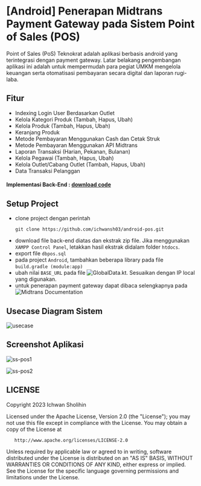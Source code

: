# [Android] Penerapan Midtrans Payment Gateway pada Sistem Point of Sales (POS)

Point of Sales (PoS) Teknokrat adalah aplikasi berbasis android yang terintegrasi dengan payment gateway. Latar belakang pengembangan aplikasi ini adalah untuk mempermudah para pegiat UMKM mengelola keuangan serta otomatisasi pembayaran secara digital dan laporan rugi-laba.

## Fitur
- Indexing Login User Berdasarkan Outlet
- Kelola Kategori Produk (Tambah, Hapus, Ubah)
- Kelola Produk (Tambah, Hapus, Ubah)
- Keranjang Produk
- Metode Pembayaran Menggunakan Cash dan Cetak Struk
- Metode Pembayaran Menggunakan API Midtrans
- Laporan Transaksi (Harian, Pekanan, Bulanan)
- Kelola Pegawai (Tambah, Hapus, Ubah)
- Kelola Outlet/Cabang Outlet (Tambah, Hapus, Ubah)
- Data Transaksi Pelanggan

#### Implementasi Back-End : [download code](https://github.com/ichwansh03/backend-pos/releases/tag/%23back-endpos)

## Setup Project
* clone project dengan perintah
  ```
  git clone https://github.com/ichwansh03/android-pos.git
  ```
* download file back-end diatas dan ekstrak zip file. Jika menggunakan `XAMPP Control Panel`, letakkan hasil ekstrak didalam folder `htdocs`.
* export file `dbpos.sql`
* pada project `Android`, tambahkan beberapa library pada file `build.gradle (module:app)`
* ubah nilai `BASE_URL` pada file ![GlobalData.kt](https://github.com/ichwansh03/android-pos/blob/master/app/src/main/java/com/jrektor/skripsi/GlobalData.kt). Sesuaikan dengan IP local yang digunakan.
* untuk penerapan payment gateway dapat dibaca selengkapnya pada ![Midtrans Documentation](https://docs.midtrans.com/)

## Usecase Diagram Sistem
![usecase](https://github.com/ichwansh03/android-pos/assets/34907490/30847e0b-34e4-4bc2-9cbb-441e96af0832)

## Screenshot Aplikasi
![ss-pos1](https://github.com/ichwansh03/android-pos/assets/34907490/ec5f3b73-8673-4d5c-969c-6ccff6e9dd5e)

![ss-pos2](https://github.com/ichwansh03/android-pos/assets/34907490/60ce3d81-8d85-4b7d-b15e-634603ab3460)

## LICENSE
Copyright 2023 Ichwan Sholihin

Licensed under the Apache License, Version 2.0 (the "License");
you may not use this file except in compliance with the License.
You may obtain a copy of the License at

       http://www.apache.org/licenses/LICENSE-2.0

Unless required by applicable law or agreed to in writing, software
distributed under the License is distributed on an "AS IS" BASIS,
WITHOUT WARRANTIES OR CONDITIONS OF ANY KIND, either express or implied.
See the License for the specific language governing permissions and
limitations under the License.
